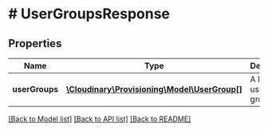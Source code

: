 # # UserGroupsResponse

## Properties

Name | Type | Description | Notes
------------ | ------------- | ------------- | -------------
**userGroups** | [**\Cloudinary\Provisioning\Model\UserGroup[]**](UserGroup.md) | A list of user groups. | [optional]

[[Back to Model list]](../../README.md#models) [[Back to API list]](../../README.md#endpoints) [[Back to README]](../../README.md)
